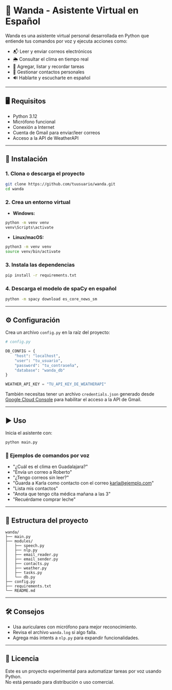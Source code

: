 # 🤖 Wanda - Asistente Virtual en Español

Wanda es una asistente virtual personal desarrollada en Python que entiende tus comandos por voz y ejecuta acciones como:

- 📬 Leer y enviar correos electrónicos
- 🌦️ Consultar el clima en tiempo real
- 📝 Agregar, listar y recordar tareas
- 📇 Gestionar contactos personales
- 🔊 Hablarte y escucharte en español

---

## 🖥️ Requisitos

- Python 3.12
- Micrófono funcional
- Conexión a Internet
- Cuenta de Gmail para enviar/leer correos
- Acceso a la API de WeatherAPI

---

## 🔧 Instalación

### 1. Clona o descarga el proyecto

```bash
git clone https://github.com/tuusuario/wanda.git
cd wanda
```

### 2. Crea un entorno virtual

- **Windows:**

```bash
python -m venv venv
venv\Scripts\activate
```

- **Linux/macOS:**

```bash
python3 -m venv venv
source venv/bin/activate
```

### 3. Instala las dependencias

```bash
pip install -r requirements.txt
```

### 4. Descarga el modelo de spaCy en español

```bash
python -m spacy download es_core_news_sm
```

---

## ⚙️ Configuración

Crea un archivo `config.py` en la raíz del proyecto:

```python
# config.py

DB_CONFIG = {
    "host": "localhost",
    "user": "tu_usuario",
    "password": "tu_contraseña",
    "database": "wanda_db"
}

WEATHER_API_KEY = "TU_API_KEY_DE_WEATHERAPI"
```

También necesitas tener un archivo `credentials.json` generado desde [Google Cloud Console](https://console.cloud.google.com/) para habilitar el acceso a la API de Gmail.

---

## ▶️ Uso

Inicia el asistente con:

```bash
python main.py
```

### 📣 Ejemplos de comandos por voz

- "¿Cuál es el clima en Guadalajara?"
- "Envía un correo a Roberto"
- "¿Tengo correos sin leer?"
- "Guarda a Karla como contacto con el correo karla@ejemplo.com"
- "Lista mis contactos"
- "Anota que tengo cita médica mañana a las 3"
- "Recuérdame comprar leche"

---

## 📁 Estructura del proyecto

```
wanda/
├── main.py
├── modules/
│   ├── speech.py
│   ├── nlp.py
│   ├── email_reader.py
│   ├── email_sender.py
│   ├── contacts.py
│   ├── weather.py
│   ├── tasks.py
│   └── db.py
├── config.py
├── requirements.txt
└── README.md
```

---

## 🛠 Consejos

- Usa auriculares con micrófono para mejor reconocimiento.
- Revisa el archivo `wanda.log` si algo falla.
- Agrega más intents a `nlp.py` para expandir funcionalidades.

---

## 📄 Licencia

Este es un proyecto experimental para automatizar tareas por voz usando Python.  
No está pensado para distribución o uso comercial.
